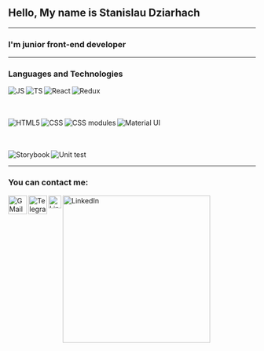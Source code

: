 ## Hello, My name is Stanislau Dziarhach
<hr>

### I'm junior front-end developer
<hr>

### Languages and Technologies


[<img align="left" alt="JS" src="https://camo.githubusercontent.com/f5a4977b3c10ea6a3ef87a3c51e61a1c201a895c99a6c9c74a9d3efe508cd8bb/68747470733a2f2f696d672e736869656c64732e696f2f62616467652f2d4a6176615363726970742d3039303930393f7374796c653d666f722d7468652d6261646765266c6f676f3d4a617661536372697074"/>][linkedin]
[<img align="left" alt="TS" src="https://camo.githubusercontent.com/def5d6350e4f795ec1907b661fcfb9812c5ef776704854463af2f775ec49b2f4/68747470733a2f2f696d672e736869656c64732e696f2f62616467652f2d547970655363726970742d3039303930393f7374796c653d666f722d7468652d6261646765266c6f676f3d54797065536372697074"/>][linkedin]
[<img align="left" alt="React" src="https://camo.githubusercontent.com/7f7f82a8db00cc56b28b068b383ac4db995a3ed1e70c2b4163d205be4f166a49/68747470733a2f2f696d672e736869656c64732e696f2f62616467652f2d52656163742d3039303930393f7374796c653d666f722d7468652d6261646765266c6f676f3d5265616374"/>][linkedin]
[<img align="left" alt="Redux" src="https://camo.githubusercontent.com/9f26f7e3ea9c5376fd255ee200fd783e4286ddf774a02c98a32edd96ef8c0859/68747470733a2f2f696d672e736869656c64732e696f2f62616467652f2d52656475782d3039303930393f7374796c653d666f722d7468652d6261646765266c6f676f3d5265647578"/>][linkedin]

<br>
<br>
<br>

[<img align="left" alt="HTML5" src="https://camo.githubusercontent.com/7ee985b72550da31d0ba91bf068f433f761dba9f90efe8f8102ffd851ce5e166/68747470733a2f2f696d672e736869656c64732e696f2f62616467652f2d48544d4c2d3039303930393f7374796c653d666f722d7468652d6261646765266c6f676f3d68746d6c35"/>][linkedin]
[<img align="left" alt="CSS" src="https://camo.githubusercontent.com/16c50c96d49a2263de9fc316615341af0ef1aeae5dd7753638c0b5d4f815d14c/68747470733a2f2f696d672e736869656c64732e696f2f62616467652f2d4353532d3039303930393f7374796c653d666f722d7468652d6261646765266c6f676f3d63737333"/>][linkedin]
[<img align="left" alt="CSS modules" src="https://camo.githubusercontent.com/0a0296d25c82b404aa12bd23ddcefbf2b7bebffa4ae8f3006f6914e38bd6adbf/68747470733a2f2f696d672e736869656c64732e696f2f62616467652f2d4353532532304d6f64756c65732d3039303930393f7374796c653d666f722d7468652d6261646765"/>][linkedin]
[<img align="left" alt="Material UI" src="https://camo.githubusercontent.com/8c6da93174b2fc904ca086f7b4040278f18f783e8a610c6ba11d44935a2ad5a8/68747470733a2f2f696d672e736869656c64732e696f2f62616467652f2d4d6174657269616c25323055492d3039303930393f7374796c653d666f722d7468652d6261646765"/>][linkedin]

<br>
<br>
<br>

[<img align="left" alt="Storybook" src="https://camo.githubusercontent.com/7af5877116afb13d5d4ebd42a862cf5f27d8158c9b3d7572305c1d7f8de1c7cb/68747470733a2f2f696d672e736869656c64732e696f2f62616467652f2d53746f7279426f6f6b2d3039303930393f7374796c653d666f722d7468652d6261646765"/>][linkedin]
[<img align="left" alt="Unit test" src="https://camo.githubusercontent.com/3042b8a1792e4cf7e5cd113e4952dc771ec25098ae5689281f21fee1c7fc15be/68747470733a2f2f696d672e736869656c64732e696f2f62616467652f2d556e697425323054657374732d3039303930393f7374796c653d666f722d7468652d6261646765"/>][linkedin]

<br>
<hr>

### You can contact me: 

[<img align="left" alt="GMail" width="38px" src="https://logos-world.net/wp-content/uploads/2020/11/Gmail-Logo.png"/>][gmail]
[<img align="left" alt="Telegram" width="38px" src="https://1000logos.net/wp-content/uploads/2021/04/Telegram-logo.png"/>][telegram]
[<img align="left" alt="LinkedIn" width="26px" src="https://oprojektowaniu.pl/wp-content/uploads/2017/02/official-linkedin-logo-tile.png"/>][linkedin]
[<img align="left" alt="LinkedIn" width="300px" src="https://www.codewars.com/users/Dergacz/badges/large"/>][codewars]



[gmail]: mailto:sats96dergach@gmail.com
[telegram]: https://t-do.ru/Rafael333
[linkedin]: https://www.linkedin.com/in/stanislau-dziarhach-6460aa20b/
[codewars]: https://www.codewars.com/users/Dergacz/published_translations